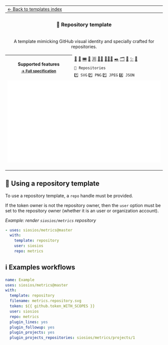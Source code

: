 <!--header-->
<table>
  <tr><td colspan="2"><a href="/README.md#%EF%B8%8F-templates">← Back to templates index</a></td></tr>
  <tr><th colspan="2"><h3>📘 Repository template</h3></th></tr>
  <tr><td colspan="2" align="center"><p>A template mimicking GitHub visual identity and specially crafted for repositories.</p>
</td></tr>
  <tr>
    <th rowspan="3">Supported features<br><sub><a href="metadata.yml">→ Full specification</a></sub></th>
    <td><a href="/source/plugins/activity/README.md" title="📰 Recent activity">📰</a> <a href="/source/plugins/contributors/README.md" title="🏅 Repository contributors">🏅</a> <a href="/source/plugins/followup/README.md" title="🎟️ Follow-up of issues and pull requests">🎟️</a> <a href="/source/plugins/introduction/README.md" title="🙋 Introduction">🙋</a> <a href="/source/plugins/languages/README.md" title="🈷️ Languages activity">🈷️</a> <a href="/source/plugins/lines/README.md" title="👨‍💻 Lines of code changed">👨‍💻</a> <a href="/source/plugins/people/README.md" title="🧑‍🤝‍🧑 People">🧑‍🤝‍🧑</a> <a href="/source/plugins/posts/README.md" title="✒️ Recent posts">✒️</a> <a href="/source/plugins/projects/README.md" title="🗂️ GitHub projects">🗂️</a> <a href="/source/plugins/rss/README.md" title="🗼 Rss feed">🗼</a> <a href="/source/plugins/stargazers/README.md" title="✨ Stargazers">✨</a> <a href="/source/plugins/traffic/README.md" title="🧮 Repositories traffic">🧮</a></td>
  </tr>
  <tr>
    <td><code>📓 Repositories</code></td>
  </tr>
  <tr>
    <td><code>*️⃣ SVG</code> <code>*️⃣ PNG</code> <code>*️⃣ JPEG</code> <code>#️⃣ JSON</code></td>
  </tr>
  <tr>
    <td colspan="2" align="center">
      <img src="https://github.com/siosios/metrics/blob/examples/metrics.repository.svg" alt=""></img>
      <img width="900" height="1" alt="">
    </td>
  </tr>
</table>
<!--/header-->

## 🎎 Using a repository template

To use a repository template, a `repo` handle must be provided.

If the token owner is not the repository owner, then the `user` option must be set to the repository owner (whether it is an user or organization account).

*Example: render `siosios/metrics` repository*
```yml
- uses: siosios/metrics@master
  with:
    template: repository
    user: siosios
    repo: metrics
```

## ℹ️ Examples workflows

<!--examples-->
```yaml
name: Example
uses: siosios/metrics@master
with:
  template: repository
  filename: metrics.repository.svg
  token: ${{ github.token_WITH_SCOPES }}
  user: siosios
  repo: metrics
  plugin_lines: yes
  plugin_followup: yes
  plugin_projects: yes
  plugin_projects_repositories: siosios/metrics/projects/1

```
<!--/examples-->